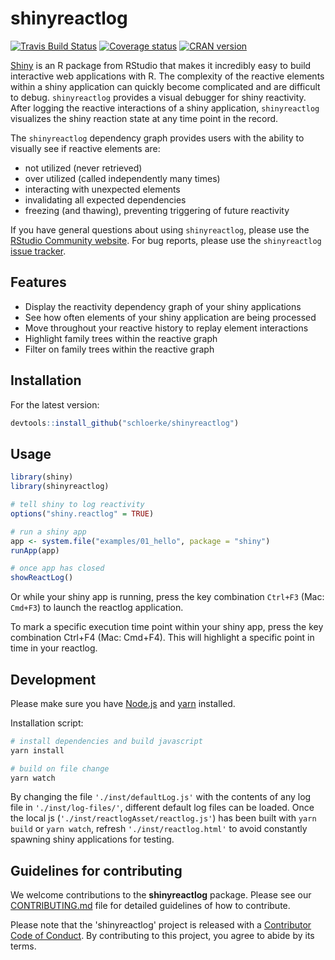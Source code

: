 # shinyreactlog

[![Travis Build Status](https://travis-ci.org/schloerke/shinyreactlog.svg?branch=master)](https://travis-ci.org/schloerke/shinyreactlog) [![Coverage status](https://codecov.io/gh/schloerke/shinyreactlog/branch/master/graph/badge.svg)](https://codecov.io/github/schloerke/shinyreactlog?branch=master)
[![CRAN version](http://www.r-pkg.org/badges/version/shinyreactlog)](https://cran.r-project.org/package=shinyreactlog)


[Shiny](http://shiny.rstudio.com/) is an R package from RStudio that makes it incredibly easy to build interactive web applications with R.  The complexity of the reactive elements within a shiny application can quickly become complicated and are difficult to debug.  `shinyreactlog` provides a visual debugger for shiny reactivity.  After logging the reactive interactions of a shiny application, `shinyreactlog` visualizes the shiny reaction state at any time point in the record.

The `shinyreactlog` dependency graph provides users with the ability to visually see if reactive elements are:
* not utilized (never retrieved)
* over utilized (called independently many times)
* interacting with unexpected elements
* invalidating all expected dependencies
* freezing (and thawing), preventing triggering of future reactivity

<!-- For an introduction and examples, visit the [Shiny Dev Center](http://shiny.rstudio.com/). -->

If you have general questions about using `shinyreactlog`, please use the [RStudio Community website](https://community.rstudio.com/c/shiny). For bug reports, please use the `shinyreactlog` [issue tracker](https://github.com/schloerke/shinyreactlog/issues).

## Features

* Display the reactivity dependency graph of your shiny applications
* See how often elements of your shiny application are being processed
* Move throughout your reactive history to replay element interactions
* Highlight family trees within the reactive graph
* Filter on family trees within the reactive graph

## Installation

<!-- To install the stable version from CRAN, simply run the following from an R console:

```r
install.packages("shinyreactlog")
``` -->

For the latest version:

<!-- cant use install-github.me, fails on recursion install -->

```r
devtools::install_github("schloerke/shinyreactlog")
```

## Usage


```r
library(shiny)
library(shinyreactlog)

# tell shiny to log reactivity
options("shiny.reactlog" = TRUE)

# run a shiny app
app <- system.file("examples/01_hello", package = "shiny")
runApp(app)

# once app has closed
showReactLog()
```

Or while your shiny app is running, press the key combination `Ctrl+F3` (Mac: `Cmd+F3`) to launch the reactlog application.

To mark a specific execution time point within your shiny app, press the key combination Ctrl+F4 (Mac: Cmd+F4). This will highlight a specific point in time in your reactlog.

## Development

Please make sure you have [Node.js](https://nodejs.org/en/) and [yarn](https://yarnpkg.com/en/docs/install) installed.

Installation script:

```bash
# install dependencies and build javascript
yarn install

# build on file change
yarn watch
```

By changing the file `'./inst/defaultLog.js'` with the contents of any log file in `'./inst/log-files/'`, different default log files can be loaded.  Once the local js (`'./inst/reactlogAsset/reactlog.js'`) has been built with `yarn build` or `yarn watch`, refresh `'./inst/reactlog.html'` to avoid constantly spawning shiny applications for testing.


## Guidelines for contributing

We welcome contributions to the **shinyreactlog** package. Please see our [CONTRIBUTING.md](.github/CONTRIBUTING.md) file for detailed guidelines of how to contribute.

Please note that the 'shinyreactlog' project is released with a [Contributor Code of Conduct](.github/CODE_OF_CONDUCT.md). By contributing to this project, you agree to abide by its terms.
